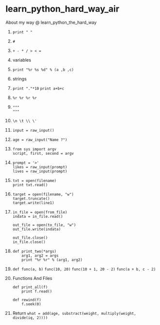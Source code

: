 # learn_python_hard_way_air
About my way @ learn_python_the_hard_way

01. `print " "`
02. `#`
03. `+ - * / > < =`
04. variables
05. `print "%r %s %d" % (a ,b ,c)`
06. strings
07. `print "."*10`
    `print a+b+c`
08. `%r %r %r %r`
09. ```
    """
    """
    ```

10. `\n \t \\ \'`

11. `input = raw_input()`

12. `age = raw_input("Name ?")`

13. ```
    from sys import argv
    script, first, second = argv
    ```

14. ```
    prompt = '>'
    likes = raw_input(prompt)
    lives = raw_input(prompt)
    ```

15. ```
    txt = open(filename)
    print txt.read()
    ```

16. ```
    target = open(filename, "w")
    target.truncate()
    target.write(line1)
    ```

17. ```
    in_file = open(from_file)
    indata = in_file.read()

    out_file = open(to_file, "w")
    out_file.write(indata)

    out_file.close()
    in_file.close()
    ```

18. ```
    def print_two(*args)
        arg1, arg2 = args
        print "%r %r" % (arg1, arg2)
    ```

19. `def func(a, b)`
    `func(10, 20)`
    `func(10 + 1, 20 - 2)`
    `func(a + b, c - 2)`

20. Functions And Files
    ```
    def print_all(f)
        print f.read()
    ```

    ```
    def rewind(f)
        f.seek(0)    
    ```

21. Return
    `what = add(age, substract(weight, multiply(weight, divide(iq, 2))))`
